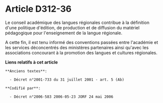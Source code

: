 # Article D312-36

Le conseil académique des langues régionales contribue à la définition d'une politique d'édition, de production et de
diffusion du matériel pédagogique pour l'enseignement de la langue régionale.

A cette fin, il est tenu informé des conventions passées entre l'académie et les services déconcentrés des ministères
partenaires ainsi qu'avec les associations concourant à la promotion des langues et cultures régionales.

**Liens relatifs à cet article**

	**Anciens textes**:

	  - Décret n°2001-733 du 31 juillet 2001 - art. 5 (Ab)

	**Codifié par**:

	  - Décret n°2006-583 2006-05-23 JORF 24 mai 2006
